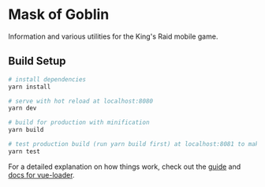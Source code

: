 # Mask of Goblin

Information and various utilities for the King's Raid mobile game.

## Build Setup

``` bash
# install dependencies
yarn install

# serve with hot reload at localhost:8080
yarn dev

# build for production with minification
yarn build

# test production build (run yarn build first) at localhost:8081 to make sure nothing is funky
yarn test
```

For a detailed explanation on how things work, check out the [guide](http://vuejs-templates.github.io/webpack/) and [docs for vue-loader](http://vuejs.github.io/vue-loader).
